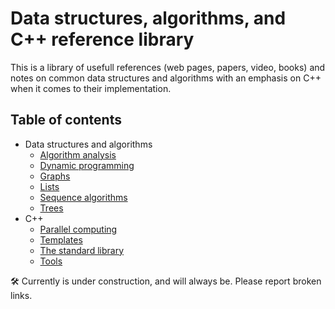 # Data structures, algorithms, and C++ reference library

This is a library of usefull references (web pages, papers, video, books) and notes
on common data structures and algorithms with an emphasis on C++ when it comes to their
implementation.


## Table of contents

* Data structures and algorithms
	* [Algorithm analysis](data_structures_and_algorithms/algorithm_analysis.md)
	* [Dynamic programming](data_structures_and_algorithms/dynamic_programming.md)
	* [Graphs](data_structures_and_algorithms/graphs.md)
	* [Lists](data_structures_and_algorithms/lists.md)
	* [Sequence algorithms](data_structures_and_algorithms/sequence_algorithms.md)
	* [Trees](data_structures_and_algorithms/trees.md)
* C++
	* [Parallel computing](cpp/parallel_computing.md)
	* [Templates](cpp/templates.md)
	* [The standard library](cpp/std_library.md)
	* [Tools](cpp/tools.md)

:hammer_and_wrench: Currently is under construction, and will always be. Please report broken links.
